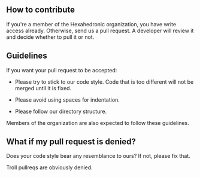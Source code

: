 ## How to contribute

If you're a member of the Hexahedronic organization, you have write access already.
Otherwise, send us a pull request. A developer will review it and decide whether to pull it or not.

## Guidelines

If you want your pull request to be accepted:

- Please try to stick to our code style. Code that is too different will not be merged until it is fixed.

- Please avoid using spaces for indentation.

- Please follow our directory structure.

Members of the organization are also expected to follow these guidelines.

## What if my pull request is denied?

Does your code style bear any resemblance to ours? If not, please fix that.

Troll pullreqs are obviously denied.
